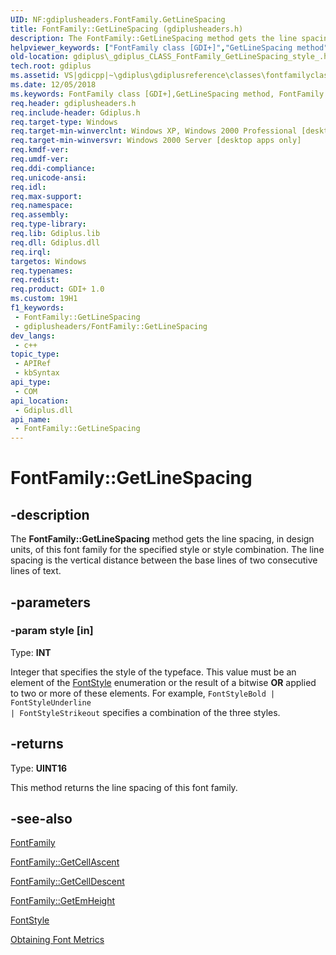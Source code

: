 ```yaml
---
UID: NF:gdiplusheaders.FontFamily.GetLineSpacing
title: FontFamily::GetLineSpacing (gdiplusheaders.h)
description: The FontFamily::GetLineSpacing method gets the line spacing, in design units, of this font family for the specified style or style combination. The line spacing is the vertical distance between the base lines of two consecutive lines of text.
helpviewer_keywords: ["FontFamily class [GDI+]","GetLineSpacing method","FontFamily.GetLineSpacing","FontFamily::GetLineSpacing","GetLineSpacing","GetLineSpacing method [GDI+]","GetLineSpacing method [GDI+]","FontFamily class","_gdiplus_CLASS_FontFamily_GetLineSpacing_style_","gdiplus._gdiplus_CLASS_FontFamily_GetLineSpacing_style_"]
old-location: gdiplus\_gdiplus_CLASS_FontFamily_GetLineSpacing_style_.htm
tech.root: gdiplus
ms.assetid: VS|gdicpp|~\gdiplus\gdiplusreference\classes\fontfamilyclass\fontfamilymethods\getlinespacing.htm
ms.date: 12/05/2018
ms.keywords: FontFamily class [GDI+],GetLineSpacing method, FontFamily.GetLineSpacing, FontFamily::GetLineSpacing, GetLineSpacing, GetLineSpacing method [GDI+], GetLineSpacing method [GDI+],FontFamily class, _gdiplus_CLASS_FontFamily_GetLineSpacing_style_, gdiplus._gdiplus_CLASS_FontFamily_GetLineSpacing_style_
req.header: gdiplusheaders.h
req.include-header: Gdiplus.h
req.target-type: Windows
req.target-min-winverclnt: Windows XP, Windows 2000 Professional [desktop apps only]
req.target-min-winversvr: Windows 2000 Server [desktop apps only]
req.kmdf-ver: 
req.umdf-ver: 
req.ddi-compliance: 
req.unicode-ansi: 
req.idl: 
req.max-support: 
req.namespace: 
req.assembly: 
req.type-library: 
req.lib: Gdiplus.lib
req.dll: Gdiplus.dll
req.irql: 
targetos: Windows
req.typenames: 
req.redist: 
req.product: GDI+ 1.0
ms.custom: 19H1
f1_keywords:
 - FontFamily::GetLineSpacing
 - gdiplusheaders/FontFamily::GetLineSpacing
dev_langs:
 - c++
topic_type:
 - APIRef
 - kbSyntax
api_type:
 - COM
api_location:
 - Gdiplus.dll
api_name:
 - FontFamily::GetLineSpacing
---
```


# FontFamily::GetLineSpacing


## -description

The <b>FontFamily::GetLineSpacing</b> method gets the line spacing, in design units, of this font family for the specified style or style combination. The line spacing is the vertical distance between the base lines of two consecutive lines of text.

## -parameters

### -param style [in]

Type: <b>INT</b>

Integer that specifies the style of the typeface. This value must be an element of the <a href="/windows/desktop/api/gdiplusenums/ne-gdiplusenums-fontstyle">FontStyle</a> enumeration or the result of a bitwise <b>OR</b> applied to two or more of these elements. For example, <code>FontStyleBold | FontStyleUnderline | FontStyleStrikeout</code> specifies a combination of the three styles.

## -returns

Type: <b>UINT16</b>

This method returns the line spacing of this font family.

## -see-also

<a href="/windows/desktop/api/gdiplusheaders/nl-gdiplusheaders-fontfamily">FontFamily</a>



<a href="/windows/desktop/api/gdiplusheaders/nf-gdiplusheaders-fontfamily-getcellascent">FontFamily::GetCellAscent</a>



<a href="/windows/desktop/api/gdiplusheaders/nf-gdiplusheaders-fontfamily-getcelldescent">FontFamily::GetCellDescent</a>



<a href="/windows/desktop/api/gdiplusheaders/nf-gdiplusheaders-fontfamily-getemheight">FontFamily::GetEmHeight</a>



<a href="/windows/desktop/api/gdiplusenums/ne-gdiplusenums-fontstyle">FontStyle</a>



<a href="/windows/desktop/gdiplus/-gdiplus-obtaining-font-metrics-use">Obtaining Font Metrics</a>

